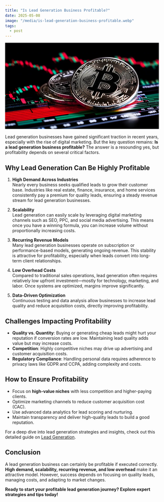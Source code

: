 ```yaml
---
title: "Is Lead Generation Business Profitable?"
date: 2025-05-08
image: "/media/is-lead-generation-business-profitable.webp"
tags:
  - post
---
```


![Is Lead Generation Business Profitable?](/media/is-lead-generation-business-profitable.webp)

Lead generation businesses have gained significant traction in recent years, especially with the rise of digital marketing. But the key question remains: **Is a lead generation business profitable?** The answer is a resounding yes, but profitability depends on several critical factors.

## Why Lead Generation Can Be Highly Profitable

1. **High Demand Across Industries**  
   Nearly every business seeks qualified leads to grow their customer base. Industries like real estate, finance, insurance, and home services consistently pay a premium for quality leads, ensuring a steady revenue stream for lead generation businesses.

2. **Scalability**  
   Lead generation can easily scale by leveraging digital marketing channels such as SEO, PPC, and social media advertising. This means once you have a winning formula, you can increase volume without proportionally increasing costs.

3. **Recurring Revenue Models**  
   Many lead generation businesses operate on subscription or performance-based models, generating ongoing revenue. This stability is attractive for profitability, especially when leads convert into long-term client relationships.

4. **Low Overhead Costs**  
   Compared to traditional sales operations, lead generation often requires relatively low upfront investment—mostly for technology, marketing, and labor. Once systems are optimized, margins improve significantly.

5. **Data-Driven Optimization**  
   Continuous testing and data analysis allow businesses to increase lead quality and reduce acquisition costs, directly improving profitability.

## Challenges Impacting Profitability

- **Quality vs. Quantity**: Buying or generating cheap leads might hurt your reputation if conversion rates are low. Maintaining lead quality adds value but may increase costs.
- **Competition**: Highly competitive niches may drive up advertising and customer acquisition costs.
- **Regulatory Compliance**: Handling personal data requires adherence to privacy laws like GDPR and CCPA, adding complexity and costs.

## How to Ensure Profitability

- Focus on **high-value niches** with less competition and higher-paying clients.
- Optimize marketing channels to reduce customer acquisition cost (CAC).
- Use advanced data analytics for lead scoring and nurturing.
- Maintain transparency and deliver high-quality leads to build a good reputation.

For a deep dive into lead generation strategies and insights, check out this detailed guide on [Lead Generation](https://leadcraftr.com/posts/lead-generation/).

## Conclusion

A lead generation business can certainly be profitable if executed correctly. **High demand, scalability, recurring revenue, and low overhead** make it an attractive model. However, success depends on focusing on quality leads, managing costs, and adapting to market changes.

**Ready to start your profitable lead generation journey? Explore expert strategies and tips today!**
